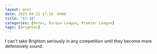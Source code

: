 ```yaml
---
layout: post
date: 2023-09-21 17:10 -0400
title: "17:10"
categories: [Notes, Europa League, Premier League]
tags: [Brighton]
---
```


I can't take Brighton seriously in any competition until they become more defensively sound.


